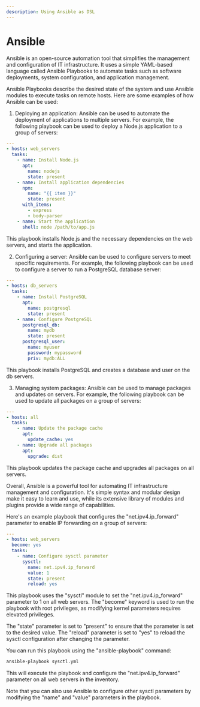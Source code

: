 ```yaml
---
description: Using Ansible as DSL
---
```


# Ansible

Ansible is an open-source automation tool that simplifies the management and configuration of IT infrastructure. It uses a simple YAML-based language called Ansible Playbooks to automate tasks such as software deployments, system configuration, and application management.

Ansible Playbooks describe the desired state of the system and use Ansible modules to execute tasks on remote hosts. Here are some examples of how Ansible can be used:

1. Deploying an application: Ansible can be used to automate the deployment of applications to multiple servers. For example, the following playbook can be used to deploy a Node.js application to a group of servers:

```yaml
---
- hosts: web_servers
  tasks:
    - name: Install Node.js
      apt:
        name: nodejs
        state: present
    - name: Install application dependencies
      npm:
        name: "{{ item }}"
        state: present
      with_items:
        - express
        - body-parser
    - name: Start the application
      shell: node /path/to/app.js
```

This playbook installs Node.js and the necessary dependencies on the web servers, and starts the application.

2. Configuring a server: Ansible can be used to configure servers to meet specific requirements. For example, the following playbook can be used to configure a server to run a PostgreSQL database server:

```yaml
---
- hosts: db_servers
  tasks:
    - name: Install PostgreSQL
      apt:
        name: postgresql
        state: present
    - name: Configure PostgreSQL
      postgresql_db:
        name: mydb
        state: present
      postgresql_user:
        name: myuser
        password: mypassword
        priv: mydb:ALL
```

This playbook installs PostgreSQL and creates a database and user on the db servers.

3. Managing system packages: Ansible can be used to manage packages and updates on servers. For example, the following playbook can be used to update all packages on a group of servers:

```yaml
---
- hosts: all
  tasks:
    - name: Update the package cache
      apt:
        update_cache: yes
    - name: Upgrade all packages
      apt:
        upgrade: dist
```

This playbook updates the package cache and upgrades all packages on all servers.

Overall, Ansible is a powerful tool for automating IT infrastructure management and configuration. It's simple syntax and modular design make it easy to learn and use, while its extensive library of modules and plugins provide a wide range of capabilities.

Here's an example playbook that configures the "net.ipv4.ip\_forward" parameter to enable IP forwarding on a group of servers:

```yaml
---
- hosts: web_servers
  become: yes
  tasks:
    - name: Configure sysctl parameter
      sysctl:
        name: net.ipv4.ip_forward
        value: 1
        state: present
        reload: yes
```

This playbook uses the "sysctl" module to set the "net.ipv4.ip\_forward" parameter to 1 on all web servers. The "become" keyword is used to run the playbook with root privileges, as modifying kernel parameters requires elevated privileges.

The "state" parameter is set to "present" to ensure that the parameter is set to the desired value. The "reload" parameter is set to "yes" to reload the sysctl configuration after changing the parameter.

You can run this playbook using the "ansible-playbook" command:

```bash
ansible-playbook sysctl.yml
```

This will execute the playbook and configure the "net.ipv4.ip\_forward" parameter on all web servers in the inventory.

Note that you can also use Ansible to configure other sysctl parameters by modifying the "name" and "value" parameters in the playbook.
